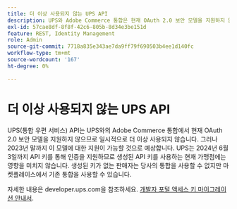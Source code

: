 ```yaml
---
title: 더 이상 사용되지 않는 UPS API
description: UPS와 Adobe Commerce 통합은 현재 OAuth 2.0 보안 모델을 지원하지 않으므로 UPS API는 일시적으로 더 이상 사용되지 않습니다. 그러나, 우리는 이 모델을 올해 말까지 지원할 것으로 예상합니다. UPS는 2024년 6월 3일까지 API 키를 통해 인증을 지원하므로 생성된 API 키를 사용하는 현재 가맹점에는 영향을 미치지 않습니다. 생성된 키가 없는 판매자는 당사의 통합을 사용할 수 없지만 마켓플레이스에서 기존 통합을 사용할 수 있습니다.
exl-id: 57cae8df-8f8f-42c6-805b-8d34e3be151d
feature: REST, Identity Management
role: Admin
source-git-commit: 7718a835e343ae7da9ff79f690503b4ee1d140fc
workflow-type: tm+mt
source-wordcount: '167'
ht-degree: 0%

---
```


# 더 이상 사용되지 않는 UPS API

UPS(통합 우편 서비스) API는 UPS와의 Adobe Commerce 통합에서 현재 OAuth 2.0 보안 모델을 지원하지 않으므로 일시적으로 더 이상 사용되지 않습니다. 그러나 2023년 말까지 이 모델에 대한 지원이 가능할 것으로 예상합니다. UPS는 2024년 6월 3일까지 API 키를 통해 인증을 지원하므로 생성된 API 키를 사용하는 현재 가맹점에는 영향을 미치지 않습니다. 생성된 키가 없는 판매자는 당사의 통합을 사용할 수 없지만 마켓플레이스에서 기존 통합을 사용할 수 있습니다.

자세한 내용은 developer.ups.com을 참조하세요. [개발자 포털 액세스 키 마이그레이션 안내서](https://developer.ups.com/oauth-developer-guide?loc=en_US&amp;sp_rid=NTA5MzQ1OTE2NjEyS0&amp;sp_mid=72989914).
